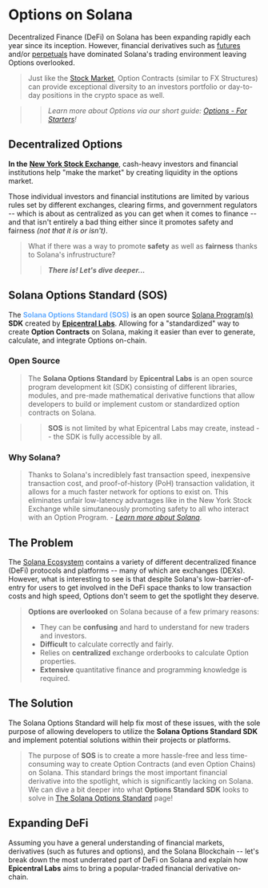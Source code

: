 # Options on Solana

Decentralized Finance (DeFi) on Solana has been expanding rapidly each year since its inception. However, financial derivatives such as [futures](https://www.investopedia.com/articles/investing/012215/how-invest-bitcoin-exchange-futures.asp#:~:text=Cryptocurrency%20futures%20are%20contracts%20between,trajectory%20of%20an%20underlying%20asset.) and/or [perpetuals](https://www.investopedia.com/what-are-perpetual-futures-7494870) have dominated Solana's trading environment leaving Options overlooked.

>Just like the [Stock Market](https://www.investopedia.com/terms/s/stockmarket.asp), Option Contracts (similar to FX Structures) can provide exceptional diversity to an investors portfolio or day-to-day positions in the crypto space as well. 

>>*Learn more about Options via our short guide: [Options - For Starters](/options-for-starters/intro)!*

## Decentralized Options

**In the** [**New York Stock Exchange**](https://www.nyse.com/index), cash-heavy investors and financial institutions help "make the market" by creating liquidity in the options market. 

Those individual investors and financial institutions are limited by various rules set by different exchanges, clearing firms, and government regulators -- which is about as centralized as you can get when it comes to finance -- and that isn't entirely a bad thing either since it promotes safety and fairness *(not that it is or isn't)*.

>What if there was a way to promote **safety** as well as **fairness** thanks to Solana's infrustructure?
>>***There is! Let's dive deeper...***

## Solana Options Standard (SOS)

The <span style="color: #64acff">**Solana Options Standard (SOS)**</span> is an open source [Solana Program(s)](https://solana.com/docs/core/programs) **SDK** created by [**Epicentral Labs**](/epicentral-labs/about). Allowing for a "standardized" way to create **Option Contracts** on Solana, making it easier than ever to generate, calculate, and integrate Options on-chain.

### Open Source

>The **Solana Options Standard** by **Epicentral Labs** is an open source program development kit (SDK) consisting of different libraries, modules, and pre-made mathematical derivative functions that allow developers to build or implement custom or standardized option contracts on Solana. 

>>**SOS** is not limited by what Epicentral Labs may create, instead -- the SDK is fully accessible by all. 

### Why Solana?

>Thanks to Solana's incrediblely fast transaction speed, inexpensive transaction cost, and proof-of-history (PoH) transaction validation, it allows for a much faster network for options to exist on. This eliminates unfair low-latency advantages like in the New York Stock Exchange while simutaneously promoting safety to all who interact with an Option Program. - [*Learn more about Solana*](https://solana.com/).

## The Problem

The [Solana Ecosystem](https://solana.com/) contains a variety of different decentralized finance (DeFi) protocols and platforms -- many of which are exchanges (DEXs). However, what is interesting to see is that despite Solana's low-barrier-of-entry for users to get involved in the DeFi space thanks to low transaction costs and high speed, Options don't seem to get the spotlight they deserve. 

>**Options are overlooked** on Solana because of a few primary reasons:
>
>- They can be **confusing** and hard to understand for new traders and investors.
>- **Difficult** to calculate correctly and fairly.
>- Relies on **centralized** exchange orderbooks to calculate Option properties.
>- **Extensive** quantitative finance and programming knowledge is required.

## The Solution

The Solana Options Standard will help fix most of these issues, with the sole purpose of allowing developers to utilize the **Solana Options Standard SDK** and implement potential solutions within their projects or platforms.

>The purpose of **SOS** is to create a more hassle-free and less time-consuming way to create Option Contracts (and even Option Chains) on Solana. This standard brings the most important financial derivative into the spotlight, which is significantly lacking on Solana. We can dive a bit deeper into what **Options Standard SDK** looks to solve in [The Solana Options Standard](/option-standard-sdk/introduction) page!

## Expanding DeFi

Assuming you have a general understanding of financial markets, derivatives (such as futures and options), and the Solana Blockchain -- let's break down the most underrated part of DeFi on Solana and explain how **Epicentral Labs** aims to bring a popular-traded financial derivative on-chain.
